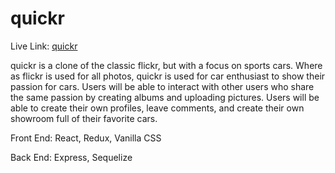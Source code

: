 # quickr
Live Link: [quickr](https://quickrr.herokuapp.com/)

quickr is a clone of the classic flickr, but with a focus on sports cars. Where as flickr is used for all photos, quickr is used for car enthusiast to show their passion for cars. Users will be able to interact with other users who share the same passion by creating albums and uploading pictures. Users will be able to create their own profiles, leave comments, and create their own showroom full of their favorite cars.

Front End: React, Redux, Vanilla CSS
  
Back End: Express, Sequelize
  
  
